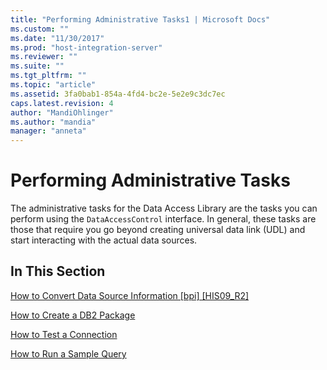 ```yaml
---
title: "Performing Administrative Tasks1 | Microsoft Docs"
ms.custom: ""
ms.date: "11/30/2017"
ms.prod: "host-integration-server"
ms.reviewer: ""
ms.suite: ""
ms.tgt_pltfrm: ""
ms.topic: "article"
ms.assetid: 3fa0bab1-854a-4fd4-bc2e-5e2e9c3dc7ec
caps.latest.revision: 4
author: "MandiOhlinger"
ms.author: "mandia"
manager: "anneta"
---
```

# Performing Administrative Tasks
The administrative tasks for the Data Access Library are the tasks you can perform using the `DataAccessControl` interface. In general, these tasks are those that require you go beyond creating universal data link (UDL) and start interacting with the actual data sources.  
  
## In This Section  
 [How to Convert Data Source Information &#91;bpi&#93; &#91;HIS09_R2&#93;](http://msdn.microsoft.com/en-us/e84b2cf9-f64c-474d-9e8a-db2f354535ec)  
  
 [How to Create a DB2 Package](../core/how-to-create-a-db2-package2.md)  
  
 [How to Test a Connection](../core/how-to-test-a-connection2.md)  
  
 [How to Run a Sample Query](../core/how-to-run-a-sample-query1.md)